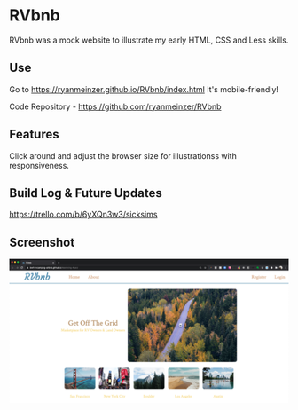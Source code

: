# RVbnb

RVbnb was a mock website to illustrate my early HTML, CSS and Less skills.

## Use

Go to https://ryanmeinzer.github.io/RVbnb/index.html It's mobile-friendly!

Code Repository - https://github.com/ryanmeinzer/RVbnb

## Features

Click around and adjust the browser size for illustrationss with responsiveness. 

## Build Log & Future Updates

https://trello.com/b/6yXQn3w3/sicksims

## Screenshot

![RVbnb Screenshot](/rvbnb-screenshot.png)

